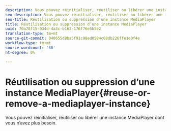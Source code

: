 ```yaml
---
description: Vous pouvez réinitialiser, réutiliser ou libérer une instance MediaPlayer dont vous n’avez plus besoin.
seo-description: Vous pouvez réinitialiser, réutiliser ou libérer une instance MediaPlayer dont vous n’avez plus besoin.
seo-title: Réutilisation ou suppression d’une instance MediaPlayer
title: Réutilisation ou suppression d’une instance MediaPlayer
uuid: 70a78f15-034d-4a3c-b163-176f76e5b5e2
translation-type: tm+mt
source-git-commit: 040655d8ba5f91c98ed0584c08db226ffe1e0f4e
workflow-type: tm+mt
source-wordcount: '60'
ht-degree: 0%

---
```



# Réutilisation ou suppression d’une instance MediaPlayer{#reuse-or-remove-a-mediaplayer-instance}

Vous pouvez réinitialiser, réutiliser ou libérer une instance MediaPlayer dont vous n’avez plus besoin.

